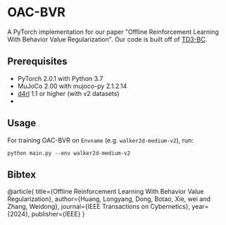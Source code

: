 # OAC-BVR

A PyTorch implementation for our paper "Offline Reinforcement Learning With Behavior Value Regularization". Our code is built off of [TD3-BC](https://github.com/sfujim/TD3_BC).

## Prerequisites

- PyTorch 2.0.1 with Python 3.7 
- MuJoCo 2.00 with mujoco-py 2.1.2.14
- [d4rl](https://github.com/rail-berkeley/d4rl) 1.1 or higher (with v2 datasets)
-
## Usage

For training OAC-BVR on `Envname` (e.g. `walker2d-medium-v2`), run:

```
python main.py --env walker2d-medium-v2
```

## Bibtex
@article{
  title={Offline Reinforcement Learning With Behavior
Value Regularization},
  author={Huang, Longyang, Dong, Botao, Xie, wei and Zhang, Weidong},
  journal={IEEE Transactions on Cybernetics},
  year={2024},
  publisher={IEEE}
}

